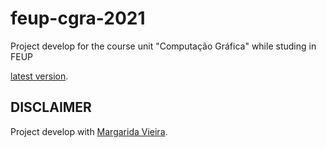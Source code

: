 # feup-cgra-2021
Project develop for the course unit "Computação Gráfica" while studing in FEUP

[latest version](https://paginas.fe.up.pt/~up201905650/CGRA/project/).

## DISCLAIMER
Project develop with [Margarida Vieira](https://github.com/margaridav27 "margaridav27").
